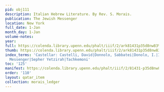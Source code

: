 ```yaml
---
pid: obj111
description: Italian Hebrew Literature. By Rev. S. Morais.
publication: The Jewish Messenger
location: New York
full_date: 1-Jan
month_day: 1-Jan
volume-notes:
year:
full: https://colenda.library.upenn.edu/phalt/iiif/2/ark81431p35d8nw83%2FSHA256E-s8034435--cbbc88700d0d9abd04b4b6651894b1542a4e678365dc87fe1ee306cdc2ed4ffa.jpeg/full/3500,/0/default.jpg
thumb: https://colenda.library.upenn.edu/phalt/iiif/2/ark81431p35d8nw83%2FSHA256E-s8034435--cbbc88700d0d9abd04b4b6651894b1542a4e678365dc87fe1ee306cdc2ed4ffa.jpeg/full/!200,200/0/default.jpg
index_terms: 'Castellar: Castelli, David|Donnolo, Sabbatei|Donolo, I.|Italian|Jewish
  Messenger|Sepher Yetzirah|Tachkemoni'
toc: '125'
manifest: https://colenda.library.upenn.edu/phalt/iiif/2/81431-p35d8nw83/manifest
order: '110'
layout: qatar_item
collection: morais_ledger
---
```

